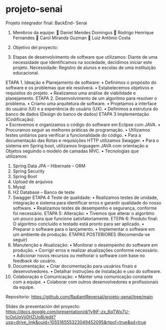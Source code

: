 # projeto-senai
Projeto integrador final: BackEnd- Senai

1. Membros da equipe:
	Daniel Mendes Domingos
	Rodrigo Henrique Fernandes
	Carol Miranda Guzman
	Luiz Antônio Costa

2. Objetivo del proyecto:

3. Etapas de desenvolvimento de software que utilizamos:
Diante de uma necessidade que identificamos na sociedade, decidimos iniciar este projeto.
Necessidade: Registro de alunos e escolas de uma instituição educacional.

ETAPA 1. Ideação e Planejamento de software:
•	Definimos o propósito do software e os problemas que ele resolverá.
•	Estabelecemos objetivos e requisitos do projeto.
•	Realizamos uma análise de viabilidade e planejamento.
ETAPA 2. Desenvolvimento de um algoritmo para resolver o problema.
•	Criamo uma arquitetura de software.
•	Projetamos a interface do usuário (UI) e a experiência do usuário (UX).
•	Definimos a estrutura do banco de dados (Design do banco de dados)
ETAPA 3 Implementação (Codificação):    
•	Escrevemos e organizamos o código do software em Eclipse com JAVA.
•	Procuramos seguir as melhores práticas de programação.
•	Utilizamos testes unitários para verificar a funcionalidade do código.
•	Para a documentação das Rotas e requisições HTTP utilizamos Swagger.
•	Para o sistema em Spring boot, utilizamos linguagem JAVA com orientação a Objetos seguindo o modelo de camadas MVC.
•	Tecnologias que utilizamos: 
1.	Spring Data JPA – Hibernate – ORM 
2.	Spring Security 
3.	Spring Boot 
4.	Upload de arquivos 
5.	Mysql 
6.	H2 Database – Banco de teste 
7.	Swagger 
ETAPA 4 Teste de qualidade:
•	Realizamos testes de unidade, integração e sistema para identificar erros e garantir qualidade do nosso software.
•	Realizamos testes de desempenho e segurança, conforme foi necessário.
ETAPA 5: Alteração: 
•	 Tivemos que alterar o algoritmo um pouco para que funcione satisfatoriamente.
ETEPA 6: Produto final: 
O algoritmo concluído e testado está pronto para ser aplicado. 
•	Preparar o software para o lançamento.
•	Implementar o software em um ambiente de produção.
ETAPAS POSTERIORES (Recomenda-se seguir)
1.	Manutenção e Atualização:
•	Monitorar o desempenho do software em produção.
•	Corrigir erros e realizar atualizações conforme necessário.
•	Adicionar novos recursos ou melhorar o software com base no feedback do usuário.
2.	Documentação:
•	Criar documentação para usuários finais e desenvolvedores.
•	Detalhar instruções de instalação e uso do software.
3.	Colaboração e Comunicação:
•	Manter uma comunicação constante com a equipe.
•	Colaborar com outros desenvolvedores e profissionais da equipe.

Repositorio: https://github.com/RadiantReversal/projeto-senai/tree/main

Slides de presentación del proyecto: 
https://docs.google.com/presentation/d/1y9iF-zx_6qTWx7U-tcOxUqVjj0HZUo8i/edit?usp=drive_link&ouid=105516555323049452095&rtpof=true&sd=true 



